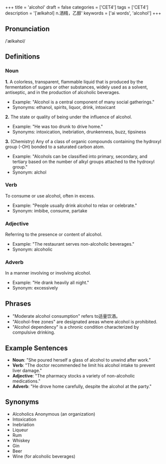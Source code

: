 +++
title = 'alcohol'
draft = false
categories = ['CET4']
tags = ['CET4']
description = '[ˈælkəhɔl] n.酒精，乙醇'
keywords = ['ai words', 'alcohol']
+++

## Pronunciation
/ˈælkəhɒl/

## Definitions
### Noun
**1.** A colorless, transparent, flammable liquid that is produced by the fermentation of sugars or other substances, widely used as a solvent, antiseptic, and in the production of alcoholic beverages.
   - Example: "Alcohol is a central component of many social gatherings."
   - Synonyms: ethanol, spirits, liquor, drink, intoxicant

**2.** The state or quality of being under the influence of alcohol.
   - Example: "He was too drunk to drive home."
   - Synonyms: intoxication, inebriation, drunkenness, buzz, tipsiness

**3.** (Chemistry) Any of a class of organic compounds containing the hydroxyl group (-OH) bonded to a saturated carbon atom.
   - Example: "Alcohols can be classified into primary, secondary, and tertiary based on the number of alkyl groups attached to the hydroxyl group."
   - Synonym: alchol

### Verb
To consume or use alcohol, often in excess.
   - Example: "People usually drink alcohol to relax or celebrate."
   - Synonym: imbibe, consume, partake

### Adjective
Referring to the presence or content of alcohol.
   - Example: "The restaurant serves non-alcoholic beverages."
   - Synonym: alcoholic

### Adverb
In a manner involving or involving alcohol.
   - Example: "He drank heavily all night."
   - Synonym: excessively

## Phrases
- "Moderate alcohol consumption" refers to适量饮酒。
- "Alcohol-free zones" are designated areas where alcohol is prohibited.
- "Alcohol dependency" is a chronic condition characterized by compulsive drinking.

## Example Sentences
- **Noun**: "She poured herself a glass of alcohol to unwind after work."
- **Verb**: "The doctor recommended he limit his alcohol intake to prevent liver damage."
- **Adjective**: "The pharmacy stocks a variety of non-alcoholic medications."
- **Adverb**: "He drove home carefully, despite the alcohol at the party."

## Synonyms
- Alcoholics Anonymous (an organization)
- Intoxication
- Inebriation
- Liqueur
- Rum
- Whiskey
- Gin
- Beer
- Wine (for alcoholic beverages)
